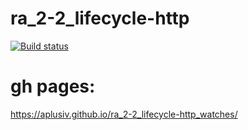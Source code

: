 # ra_2-2_lifecycle-http
[![Build status](https://ci.appveyor.com/api/projects/status/4vxhmat6boeh4oed?svg=true)](https://ci.appveyor.com/project/AplusIv/ra-2-2-lifecycle-http-watches)


# gh pages:
https://aplusiv.github.io/ra_2-2_lifecycle-http_watches/